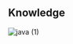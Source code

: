 ## Knowledge
![java (1)](https://github.com/nocea/nocea/assets/91067903/0835f819-2618-41c3-86ff-da0297d025e6)
<!--

**nocea/nocea** is a ✨ _special_ ✨ repository because its `README.md` (this file) appears on your GitHub profile.

Here are some ideas to get you started:

- 🔭 I’m currently working on ...
- 🌱 I’m currently learning ...
- 👯 I’m looking to collaborate on ...
- 🤔 I’m looking for help with ...
- 💬 Ask me about ...
- 📫 How to reach me: ...
- 😄 Pronouns: ...
- ⚡ Fun fact: ...
-### Hi there 👋
-->
